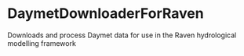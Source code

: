 # DaymetDownloaderForRaven
Downloads and process Daymet data for use in the Raven hydrological modelling framework
